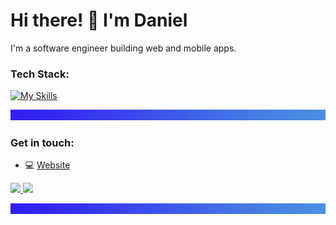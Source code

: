 # Hi there! 👋 I'm Daniel

I'm a software engineer building web and mobile apps.


### Tech Stack:
[![My Skills](https://skillicons.dev/icons?i=react,nextjs,nestjs)](https://skillicons.dev)

 ![separator](./separator.png)

### Get in touch:
- 💻 [Website](https://www.darudev.com)

<p>
  <a href="https://twitter.com/Darudev">
    <img src="https://skillicons.dev/icons?i=twitter" />
  </a>
 <a href="https://www.linkedin.com/in/daniel-mendoza-developer">
    <img src="https://skillicons.dev/icons?i=linkedin" />
  </a>
</p>

 ![separator](./separator.png)
